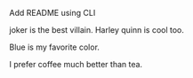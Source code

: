 Add README using CLI

joker is the best villain.
Harley quinn is cool too.

Blue is my favorite color.

I prefer coffee much better than tea.
